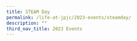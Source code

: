 ```yaml
---
title: STEAM Day
permalink: /life-at-jpjc/2023-events/steamday/
description: ""
third_nav_title: 2023 Events
---
```

